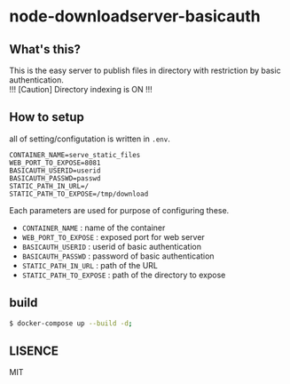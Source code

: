 # node-downloadserver-basicauth
## What's this?
This is the easy server to publish files in directory with restriction by basic authentication.   
!!! [Caution] Directory indexing is ON !!!

## How to setup
all of setting/configutation is written in `.env`.
```shell:.env
CONTAINER_NAME=serve_static_files
WEB_PORT_TO_EXPOSE=8081
BASICAUTH_USERID=userid
BASICAUTH_PASSWD=passwd
STATIC_PATH_IN_URL=/
STATIC_PATH_TO_EXPOSE=/tmp/download
```

Each parameters are used for purpose of configuring these.

- `CONTAINER_NAME` : name of the container
- `WEB_PORT_TO_EXPOSE` : exposed port for web server
- `BASICAUTH_USERID` : userid of basic authentication
- `BASICAUTH_PASSWD` : password of basic authentication
- `STATIC_PATH_IN_URL` : path of the URL
- `STATIC_PATH_TO_EXPOSE` : path of the directory to expose

## build

```bash
$ docker-compose up --build -d;
```

## LISENCE
MIT
